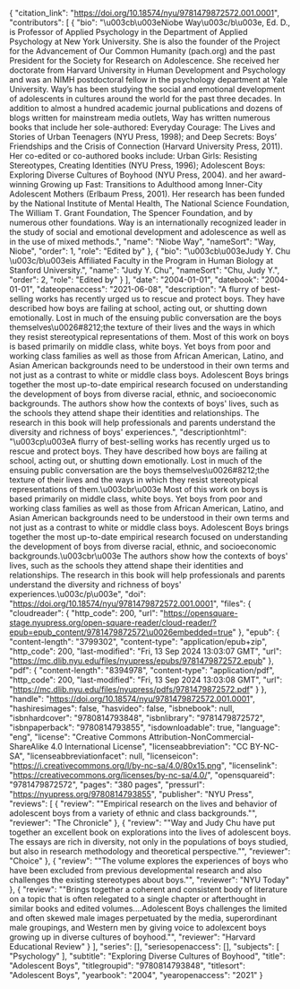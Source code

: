 {
   "citation_link": "https://doi.org/10.18574/nyu/9781479872572.001.0001",
   "contributors": [
     {
       "bio": "\u003cb\u003eNiobe Way\u003c/b\u003e, Ed. D., is Professor of Applied Psychology in the Department of Applied Psychology at New York University. She is also the founder of the Project for the Advancement of Our Common Humanity (pach.org) and the past President for the Society for Research on Adolescence. She received her doctorate from Harvard University in Human Development and Psychology and was an NIMH postdoctoral fellow in the psychology department at Yale University. Way’s has been studying the social and emotional development of adolescents in cultures around the world for the past three decades. In addition to almost a hundred academic journal publications and dozens of blogs written for mainstream media outlets, Way has written numerous books that include her sole-authored: Everyday Courage: The Lives and Stories of Urban Teenagers (NYU Press, 1998); and Deep Secrets: Boys’ Friendships and the Crisis of Connection (Harvard University Press, 2011). Her co-edited or co-authored books include: Urban Girls: Resisting Stereotypes, Creating Identities (NYU Press, 1996); Adolescent Boys: Exploring Diverse Cultures of Boyhood (NYU Press, 2004). and her award-winning Growing up Fast: Transitions to Adulthood among Inner-City Adolescent Mothers (Erlbaum Press, 2001). Her research has been funded by the National Institute of Mental Health, The National Science Foundation, The William T. Grant Foundation, The Spencer Foundation, and by numerous other foundations. Way is an internationally recognized leader in the study of social and emotional development and adolescence as well as in the use of mixed methods.",
       "name": "Niobe Way",
       "nameSort": "Way, Niobe",
       "order": 1,
       "role": "Edited by"
     },
     {
       "bio": "\u003cb\u003eJudy Y. Chu \u003c/b\u003eis Affiliated Faculty in the Program in Human Biology at Stanford University.",
       "name": "Judy Y. Chu",
       "nameSort": "Chu, Judy Y.",
       "order": 2,
       "role": "Edited by"
     }
   ],
   "date": "2004-01-01",
   "datebook": "2004-01-01",
   "dateopenaccess": "2021-06-08",
   "description": "A flurry of best-selling works has recently urged us to rescue and protect boys. They have described how boys are failing at school, acting out, or shutting down emotionally. Lost in much of the ensuing public conversation are the boys themselves\u0026#8212;the texture of their lives and the ways in which they resist stereotypical representations of them. Most of this work on boys is based primarily on middle class, white boys. Yet boys from poor and working class families as well as those from African American, Latino, and Asian American backgrounds need to be understood in their own terms and not just as a contrast to white or middle class boys. Adolescent Boys brings together the most up-to-date empirical research focused on understanding the development of boys from diverse racial, ethnic, and socioeconomic backgrounds. The authors show how the contexts of boys' lives, such as the schools they attend shape their identities and relationships. The research in this book will help professionals and parents understand the diversity and richness of boys' experiences.",
   "descriptionhtml": "\u003cp\u003eA flurry of best-selling works has recently urged us to rescue and protect boys. They have described how boys are failing at school, acting out, or shutting down emotionally. Lost in much of the ensuing public conversation are the boys themselves\u0026#8212;the texture of their lives and the ways in which they resist stereotypical representations of them.\u003cbr\u003e Most of this work on boys is based primarily on middle class, white boys. Yet boys from poor and working class families as well as those from African American, Latino, and Asian American backgrounds need to be understood in their own terms and not just as a contrast to white or middle class boys. Adolescent Boys brings together the most up-to-date empirical research focused on understanding the development of boys from diverse racial, ethnic, and socioeconomic backgrounds.\u003cbr\u003e The authors show how the contexts of boys' lives, such as the schools they attend shape their identities and relationships. The research in this book will help professionals and parents understand the diversity and richness of boys' experiences.\u003c/p\u003e",
   "doi": "https://doi.org/10.18574/nyu/9781479872572.001.0001",
   "files": {
     "cloudreader": {
       "http_code": 200,
       "url": "https://opensquare-stage.nyupress.org/open-square-reader/cloud-reader/?epub=epub_content/9781479872572\u0026embedded=true"
     },
     "epub": {
       "content-length": "3799302",
       "content-type": "application/epub+zip",
       "http_code": 200,
       "last-modified": "Fri, 13 Sep 2024 13:03:07 GMT",
       "url": "https://mc.dlib.nyu.edu/files/nyupress/epubs/9781479872572.epub"
     },
     "pdf": {
       "content-length": "8394978",
       "content-type": "application/pdf",
       "http_code": 200,
       "last-modified": "Fri, 13 Sep 2024 13:03:08 GMT",
       "url": "https://mc.dlib.nyu.edu/files/nyupress/pdfs/9781479872572.pdf"
     }
   },
   "handle": "https://doi.org/10.18574/nyu/9781479872572.001.0001",
   "hashiresimages": false,
   "hasvideo": false,
   "isbnebook": null,
   "isbnhardcover": "9780814793848",
   "isbnlibrary": "9781479872572",
   "isbnpaperback": "9780814793855",
   "isdownloadable": true,
   "language": "eng",
   "license": "Creative Commons Attribution-NonCommercial-ShareAlike 4.0 International License",
   "licenseabbreviation": "CC BY-NC-SA",
   "licenseabbreviationfacet": null,
   "licenseicon": "https://i.creativecommons.org/l/by-nc-sa/4.0/80x15.png",
   "licenselink": "https://creativecommons.org/licenses/by-nc-sa/4.0/",
   "opensquareid": "9781479872572",
   "pages": "380 pages",
   "pressurl": "https://nyupress.org/9780814793855",
   "publisher": "NYU Press",
   "reviews": [
     {
       "review": "\"Empirical research on the lives and behavior of adolescent boys from a variety of ethnic and class backgrounds.\"",
       "reviewer": "The Chronicle"
     },
     {
       "review": "\"Way and Judy Chu have put together an excellent book on explorations into the lives of adolescent boys.  The essays are rich in diversity, not only in the populations of boys studied, but also in research methodology and theoretical perspective.\"",
       "reviewer": "Choice"
     },
     {
       "review": "\"The volume explores the experiences of boys who have been excluded from previous developmental research and also challenges the existing stereotypes about boys.\"",
       "reviewer": "NYU Today"
     },
     {
       "review": "\"Brings together a coherent and consistent body of literature on a topic that is often relegated to a single chapter or afterthought in similar books and edited volumes....Adolescent Boys challenges the limited and often skewed male images perpetuated by the media, superordinant male groupings, and Western men by giving voice to adolexcent boys growing up in diverse cultures of boyhood.\"",
       "reviewer": "Harvard Educational Review"
     }
   ],
   "series": [],
   "seriesopenaccess": [],
   "subjects": [
     "Psychology"
   ],
   "subtitle": "Exploring Diverse Cultures of Boyhood",
   "title": "Adolescent Boys",
   "titlegroupid": "9780814793848",
   "titlesort": "Adolescent Boys",
   "yearbook": "2004",
   "yearopenaccess": "2021"
 }
